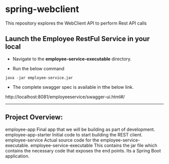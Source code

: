# spring-webclient
This repository explores the WebClient API to perform Rest API calls

## Launch the Employee RestFul Service in your local

- Navigate to the **employee-service-executable** directory.

- Run the below command
```
java -jar employee-service.jar
```

- The complete swagger spec is available in tthe below link.

http://localhost:8081/employeeservice/swagger-ui.html#/

-----------------
Project Overview:
-----------------
employee-app
	Final app that we will be building as part of development.
employee-app-starter
	Initial code to start building the REST client.
employee-service
	Actual source code for the employee-service-executable.
employee-service-executable
	This contains the jar file which contains the necessary code that exposes the end points.
	Its a Spring Boot application.
